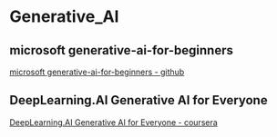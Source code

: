 # Generative_AI


## microsoft generative-ai-for-beginners

[microsoft generative-ai-for-beginners - github](https://github.com/microsoft/generative-ai-for-beginners)


## DeepLearning.AI Generative AI for Everyone

[DeepLearning.AI Generative AI for Everyone - coursera](https://www.coursera.org/learn/generative-ai-for-everyone)